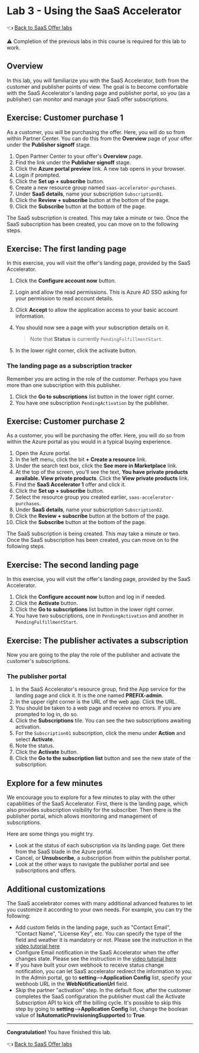 # Lab 3 - Using the SaaS Accelerator

👈 [Back to SaaS Offer labs](../README.md#labs)

⚠️ Completion of the previous labs in this course is required for this lab to work.

## Overview

In this lab, you will familiarize you with the SaaS Accelerator, both from the customer and publisher points of view. The goal is to become comfortable with the SaaS Accelerator's landing page and publisher portal, so you (as a publisher) can monitor and manage your SaaS offer subscriptions.

## Exercise: Customer purchase 1

As a customer, you will be purchasing the offer. Here, you will do so from within Partner Center. You can do this from the **Overview** page of your offer under the **Publisher signoff** stage.

1. Open Partner Center to your offer's **Overview** page.
1. Find the link under the **Publisher signoff** stage.
1. Click the **Azure portal preview** link. A new tab opens in your browser.
1. Login if prompted.
1. Click the **Set up + subscribe** button.
1. Create a new resource group named `saas-accelerator-purchases`.
1. Under **SaaS details**, name your subscription `Subscription01`.
1. Click the **Review + subscribe** button at the bottom of the page.
1. Click the **Subscribe** button at the bottom of the page.

The SaaS subscription is created. This may take a minute or two. Once the SaaS subscription has been created, you can move on to the following steps.

## Exercise: The first landing page

In this exercise, you will visit the offer's landing page, provided by the SaaS Accelerator.

1. Click the **Configure account now** button.
1. Login and allow the read permissions. This is Azure AD SSO asking for your permission to read account details.
1. Click **Accept** to allow the application access to your basic account information.
1. You should now see a page with your subscription details on it.

    > Note that **Status** is currently `PendingFulfillmentStart`.

1. In the lower right corner, click the activate button.

### The landing page as a subscription tracker

Remember you are acting in the role of the customer. Perhaps you have more than one subscription with this publisher.

1. Click the **Go to subscriptions** list button in the lower right corner.
1. You have one subscription `PendingActivation` by the publisher.

## Exercise: Customer purchase 2

As a customer, you will be purchasing the offer. Here, you will do so from within the Azure portal as you would in a typical buying experience.

1. Open the Azure portal.
1. In the left menu, click the bit **+ Create a resource** link.
1. Under the search text box, click the **See more in Marketplace** link.
1. At the top of the screen, you'll see the text, **You have private products available. View private products**. Click the **View private products** link.
1. Find the **SaaS Accelerator 1** offer and click it.
1. Click the **Set up + subscribe** button.
1. Select the resource group you created earlier, `saas-accelerator-purchases`.
1. Under **SaaS details**, name your subscription `Subscription02`.
1. Click the **Review + subscribe** button at the bottom of the page.
1. Click the **Subscribe** button at the bottom of the page.

The SaaS subscription is being created. This may take a minute or two. Once the SaaS subscription has been created, you can move on to the following steps.

## Exercise: The second landing page

In this exercise, you will visit the offer's landing page, provided by the SaaS Accelerator.

1. Click the **Configure account now** button and log in if needed.
1. Click the **Activate** button.
1. Click the **Go to subscriptions** list button in the lower right corner.
1. You have two subscriptions, one in `PendingActivation` and another in `PendingFulfillmentStart`.

## Exercise: The publisher activates a subscription

Now you are going to the play the role of the publisher and activate the customer's subscriptions.

### The publisher portal

1. In the SaaS Accelerator's resource group, find the App service for the landing page and click it. It is the one named **PREFIX-admin**.
1. In the upper right corner is the URL of the web app. Click the URL.
1. You should be taken to a web page and receive no errors. If you are prompted to log in, do so.
1. Click the **Subscriptions** tile. You can see the two subscriptions awaiting activation.
1. For the `Subscription01` subscription, click the menu under **Action** and select **Activate**.
1. Note the status.
1. Click the **Activate** button.
1. Click the **Go to the subscription list** button and see the new state of the subscription.

## Explore for a few minutes

We encourage you to explore for a few minutes to play with the other capabilities of the SaaS Accelerator. First, there is the landing page, which also provides subscription visibility for the subscriber. Then there is the publisher portal, which allows monitoring and management of subscriptions.

Here are some things you might try.

- Look at the status of each subscription via its landing page. Get there from the SaaS blade in the Azure portal.
- Cancel, or **Unsubscribe**, a subscription from within the publisher portal.
- Look at the other ways to navigate the publisher portal and see subscriptions and offers.

## Additional customizations

The SaaS accelebrator comes with many additional advanced features to let you customize it according to your own needs. For example, you can try the following:

- Add custom fields in the landing page, such as "Contact Email", "Contact Name", "License Key", etc. You can specify the type of the field and weather it is mandatory or not. Please see the instruction in the [video tutorial here](https://www.youtube.com/watch?v=ixqo2sO9rLs)
- Configure Email notification in the SaaS Accelerator when the offer changes state. Please see the instruction in the [video tutorial here](https://www.youtube.com/watch?v=IniPruOrV8I)
- If you have built your own webhook to receive status change notification, you can let SaaS accelerator redirect the information to you. In the Admin portal, go to **setting**-->**Application Config** list, specify your webhoob URL in the **WebNotificationUrl** field.
- Skip the partner "activation" step. In the default flow, after the customer completes the SaaS configuration the publisher must call the Activate Subscription API to kick off the billing cycle. It's possible to skip this step by going to **setting**-->**Application Config** list, change the boolean value of **IsAutomaticProvisioningSupported** to **True**.

---

**Congratulation!** You have finished this lab.

👈 [Back to SaaS Offer labs](../README.md#labs)
